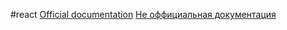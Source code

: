 #react 
[Official documentation](https://reactjs.org/)
[Не оффициальная документация](https://learn-reactjs.ru/home)
